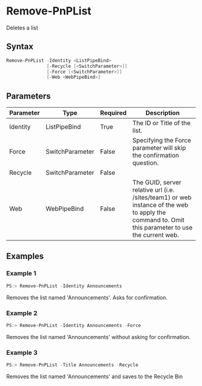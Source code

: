 # Remove-PnPList
Deletes a list
## Syntax
```powershell
Remove-PnPList -Identity <ListPipeBind>
               [-Recycle [<SwitchParameter>]]
               [-Force [<SwitchParameter>]]
               [-Web <WebPipeBind>]
```


## Parameters
Parameter|Type|Required|Description
---------|----|--------|-----------
|Identity|ListPipeBind|True|The ID or Title of the list.|
|Force|SwitchParameter|False|Specifying the Force parameter will skip the confirmation question.|
|Recycle|SwitchParameter|False||
|Web|WebPipeBind|False|The GUID, server relative url (i.e. /sites/team1) or web instance of the web to apply the command to. Omit this parameter to use the current web.|
## Examples

### Example 1
```powershell
PS:> Remove-PnPList -Identity Announcements
```
Removes the list named 'Announcements'. Asks for confirmation.

### Example 2
```powershell
PS:> Remove-PnPList -Identity Announcements -Force
```
Removes the list named 'Announcements' without asking for confirmation.

### Example 3
```powershell
PS:> Remove-PnPList -Title Announcements -Recycle
```
Removes the list named 'Announcements' and saves to the Recycle Bin
